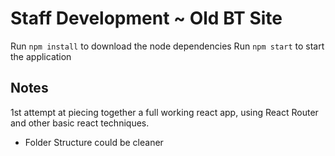 # Staff Development ~ Old BT Site
Run `npm install` to download the node dependencies
Run `npm start` to start the application

## Notes
1st attempt at piecing together a full working react app, using React Router and other basic react techniques.

* Folder Structure could be cleaner
